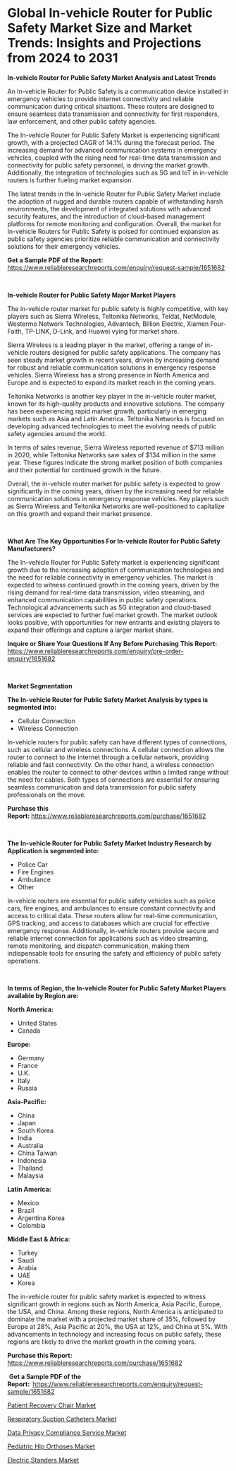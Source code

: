 <p><h1>Global In-vehicle Router for Public Safety Market Size and Market Trends: Insights and Projections from 2024 to 2031</h1></p><p><strong>In-vehicle Router for Public Safety Market Analysis and Latest Trends</strong></p>
<p><p>An In-vehicle Router for Public Safety is a communication device installed in emergency vehicles to provide internet connectivity and reliable communication during critical situations. These routers are designed to ensure seamless data transmission and connectivity for first responders, law enforcement, and other public safety agencies.</p><p>The In-vehicle Router for Public Safety Market is experiencing significant growth, with a projected CAGR of 14.1% during the forecast period. The increasing demand for advanced communication systems in emergency vehicles, coupled with the rising need for real-time data transmission and connectivity for public safety personnel, is driving the market growth. Additionally, the integration of technologies such as 5G and IoT in in-vehicle routers is further fueling market expansion.</p><p>The latest trends in the In-vehicle Router for Public Safety Market include the adoption of rugged and durable routers capable of withstanding harsh environments, the development of integrated solutions with advanced security features, and the introduction of cloud-based management platforms for remote monitoring and configuration. Overall, the market for In-vehicle Routers for Public Safety is poised for continued expansion as public safety agencies prioritize reliable communication and connectivity solutions for their emergency vehicles.</p></p>
<p><strong>Get a Sample PDF of the Report:&nbsp;</strong> <a href="https://www.reliableresearchreports.com/enquiry/request-sample/1651682">https://www.reliableresearchreports.com/enquiry/request-sample/1651682</a></p>
<p>&nbsp;</p>
<p><strong>In-vehicle Router for Public Safety Major Market Players</strong></p>
<p><p>The in-vehicle router market for public safety is highly competitive, with key players such as Sierra Wireless, Teltonika Networks, Teldat, NetModule, Westermo Network Technologies, Advantech, Billion Electric, Xiamen Four-Faith, TP-LINK, D-Link, and Huawei vying for market share.</p><p>Sierra Wireless is a leading player in the market, offering a range of in-vehicle routers designed for public safety applications. The company has seen steady market growth in recent years, driven by increasing demand for robust and reliable communication solutions in emergency response vehicles. Sierra Wireless has a strong presence in North America and Europe and is expected to expand its market reach in the coming years.</p><p>Teltonika Networks is another key player in the in-vehicle router market, known for its high-quality products and innovative solutions. The company has been experiencing rapid market growth, particularly in emerging markets such as Asia and Latin America. Teltonika Networks is focused on developing advanced technologies to meet the evolving needs of public safety agencies around the world.</p><p>In terms of sales revenue, Sierra Wireless reported revenue of $713 million in 2020, while Teltonika Networks saw sales of $134 million in the same year. These figures indicate the strong market position of both companies and their potential for continued growth in the future.</p><p>Overall, the in-vehicle router market for public safety is expected to grow significantly in the coming years, driven by the increasing need for reliable communication solutions in emergency response vehicles. Key players such as Sierra Wireless and Teltonika Networks are well-positioned to capitalize on this growth and expand their market presence.</p></p>
<p>&nbsp;</p>
<p><strong>What Are The Key Opportunities For In-vehicle Router for Public Safety Manufacturers?</strong></p>
<p><p>The In-vehicle Router for Public Safety market is experiencing significant growth due to the increasing adoption of communication technologies and the need for reliable connectivity in emergency vehicles. The market is expected to witness continued growth in the coming years, driven by the rising demand for real-time data transmission, video streaming, and enhanced communication capabilities in public safety operations. Technological advancements such as 5G integration and cloud-based services are expected to further fuel market growth. The market outlook looks positive, with opportunities for new entrants and existing players to expand their offerings and capture a larger market share.</p></p>
<p><strong>Inquire or Share Your Questions If Any Before Purchasing This Report:</strong> <a href="https://www.reliableresearchreports.com/enquiry/pre-order-enquiry/1651682">https://www.reliableresearchreports.com/enquiry/pre-order-enquiry/1651682</a></p>
<p>&nbsp;</p>
<p><strong>Market Segmentation</strong></p>
<p><strong>The In-vehicle Router for Public Safety Market Analysis by types is segmented into:</strong></p>
<p><ul><li>Cellular Connection</li><li>Wireless Connection</li></ul></p>
<p><p>In-vehicle routers for public safety can have different types of connections, such as cellular and wireless connections. A cellular connection allows the router to connect to the internet through a cellular network, providing reliable and fast connectivity. On the other hand, a wireless connection enables the router to connect to other devices within a limited range without the need for cables. Both types of connections are essential for ensuring seamless communication and data transmission for public safety professionals on the move.</p></p>
<p><strong>Purchase this Report:&nbsp;</strong><a href="https://www.reliableresearchreports.com/purchase/1651682">https://www.reliableresearchreports.com/purchase/1651682</a></p>
<p>&nbsp;</p>
<p><strong>The In-vehicle Router for Public Safety Market Industry Research by Application is segmented into:</strong></p>
<p><ul><li>Police Car</li><li>Fire Engines</li><li>Ambulance</li><li>Other</li></ul></p>
<p><p>In-vehicle routers are essential for public safety vehicles such as police cars, fire engines, and ambulances to ensure constant connectivity and access to critical data. These routers allow for real-time communication, GPS tracking, and access to databases which are crucial for effective emergency response. Additionally, in-vehicle routers provide secure and reliable internet connection for applications such as video streaming, remote monitoring, and dispatch communication, making them indispensable tools for ensuring the safety and efficiency of public safety operations.</p></p>
<p>&nbsp;</p>
<p><strong>In terms of Region, the In-vehicle Router for Public Safety Market Players available by Region are:</strong></p>
<p>
    <p> <strong> North America: </strong>
        <ul>
            <li>United States</li>
            <li>Canada</li>
        </ul>
        </p> 
    <p> <strong> Europe: </strong>
        <ul>
            <li>Germany</li>
            <li>France</li>
            <li>U.K.</li>
            <li>Italy</li>
            <li>Russia</li>
        </ul>
        </p> 
    <p> <strong> Asia-Pacific: </strong>
        <ul>
            <li>China</li>
            <li>Japan</li>
            <li>South Korea</li>
            <li>India</li>
            <li>Australia</li>
            <li>China Taiwan</li>
            <li>Indonesia</li>
            <li>Thailand</li>
            <li>Malaysia</li>
        </ul>
        </p> 
    <p> <strong> Latin America: </strong>
        <ul>
            <li>Mexico</li>
            <li>Brazil</li>
            <li>Argentina Korea</li>
            <li>Colombia</li>
        </ul>
        </p> 
    <p> <strong> Middle East & Africa: </strong>
        <ul>
            <li>Turkey</li>
            <li>Saudi</li>
            <li>Arabia</li>
            <li>UAE</li>
            <li>Korea</li>
        </ul>
    </p>
    </p>
<p><p>The in-vehicle router for public safety market is expected to witness significant growth in regions such as North America, Asia Pacific, Europe, the USA, and China. Among these regions, North America is anticipated to dominate the market with a projected market share of 35%, followed by Europe at 28%, Asia Pacific at 20%, the USA at 12%, and China at 5%. With advancements in technology and increasing focus on public safety, these regions are likely to drive the market growth in the coming years.</p></p>
<p><strong>Purchase this Report: </strong><a href="https://www.reliableresearchreports.com/purchase/1651682">https://www.reliableresearchreports.com/purchase/1651682</a></p>
<p>&nbsp;<strong>Get a Sample PDF of the Report:&nbsp;&nbsp;</strong><a href="https://www.reliableresearchreports.com/enquiry/request-sample/1651682">https://www.reliableresearchreports.com/enquiry/request-sample/1651682</a></p>
<p><strong></strong></p>
<p><p><a href="https://medium.com/@anthonybryant71/patient-recovery-chair-market-size-cagr-trends-2024-2030-fcf9476f22ee">Patient Recovery Chair Market</a></p><p><a href="https://medium.com/@anthonybryant71/respiratory-suction-catheters-market-size-cagr-trends-2024-2030-71106ed95a89">Respiratory Suction Catheters Market</a></p><p><a href="https://github.com/moyahfrancoestellec51j635wcx/Market-Research-Report-List-1/blob/main/data-privacy-compliance-service-market.md">Data Privacy Compliance Service Market</a></p><p><a href="https://medium.com/@anthonybryant71/decoding-pediatric-hip-orthoses-market-metrics-market-share-trends-and-growth-patterns-2298520ed10a">Pediatric Hip Orthoses Market</a></p><p><a href="https://medium.com/@anthonybryant71/electric-standers-market-research-report-its-history-and-forecast-2024-to-2031-bf66b9670e7f">Electric Standers Market</a></p></p>